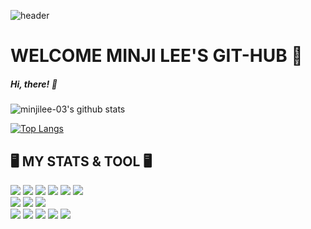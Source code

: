 ![header](https://capsule-render.vercel.app/api?type=wave&color=01A7EA&height=500&section=header&text=🖤🤍MINJI%20LEE🤍🖤&fontSize=80&fontColor=FFFFFF&animation=fadeIn)
 # WELCOME MINJI LEE'S GIT-HUB 🥑
 ##### Hi, there! 👋
![minjilee-03's github stats](https://github-readme-stats.vercel.app/api?username=minjilee-03&show_icons=true&olor=6304FB)<br>

[![Top Langs](https://github-readme-stats.vercel.app/api/top-langs/?username=minjilee-03&layout=compact&theme=dracula)](https://github.com/minjilee-03)<br>
## 🖥 MY STATS & TOOL 🖥
 <div id ="icon">
<img src = "https://img.shields.io/badge/Java-007396?style=flat-square&logo=Java&logoColor=white&link=https://www.oracle.com/java/technologies/지">
<img src = "https://img.shields.io/badge/C-A8B9CC?style=flat-square&logo=Java&logoColor=white&link=https://www.oracle.com/java/technologies/지">
<img src = "https://img.shields.io/badge/C++-00599C?style=flat-square&logo=Java&logoColor=white&link=https://www.oracle.com/java/technologies/지">
<img src = "https://img.shields.io/badge/Python-3776AB?style=flat-square&logo=Java&logoColor=white&link=https://www.oracle.com/java/technologies/지">
<img src = "https://img.shields.io/badge/Mysql-4479A1?style=flat-square&logo=Java&logoColor=white&link=https://www.oracle.com/java/technologies/지">
<img src = "https://img.shields.io/badge/Oracle-F80000?style=flat-square&logo=Java&logoColor=white&link=https://www.oracle.com/java/technologies/지"><br> 
<img src = "https://img.shields.io/badge/Html5-E34F26?style=flat-square&logo=Java&logoColor=white&link=https://www.oracle.com/java/technologies/지">
<img src = "https://img.shields.io/badge/Css3-1572B6?style=flat-square&logo=Java&logoColor=white&link=https://www.oracle.com/java/technologies/지">
<img src = "https://img.shields.io/badge/React-61DAFB?style=flat-square&logo=Java&logoColor=white&link=https://www.oracle.com/java/technologies/지"><br> 
<img src = "https://img.shields.io/badge/Spring-6DB33F?style=flat-square&logo=Java&logoColor=white&link=https://www.oracle.com/java/technologies/지">
<img src = "https://img.shields.io/badge/Slack-4A154B?style=flat-square&logo=Java&logoColor=white&link=https://www.oracle.com/java/technologies/지">
<img src = "https://img.shields.io/badge/Git-F05032?style=flat-square&logo=Java&logoColor=white&link=https://www.oracle.com/java/technologies/지">
<img src = "https://img.shields.io/badge/Git-Hub-61DAFB?style=flat-square&logo=Java&logoColor=white&link=https://www.oracle.com/java/technologies/지">
<img src = "https://img.shields.io/badge/JavaScript-F7DF1E?style=flat-square&logo=Java&logoColor=white&link=https://www.oracle.com/java/technologies/지">
 </div>
                         
                         
